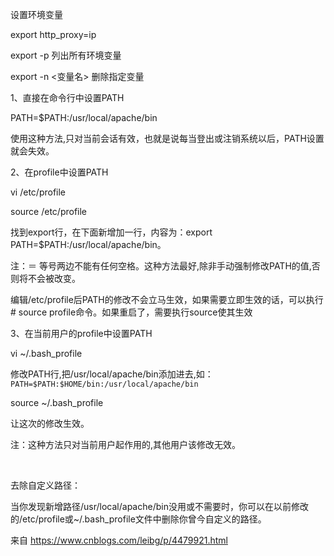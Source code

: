 设置环境变量

export http_proxy=ip

export -p     列出所有环境变量

export -n <变量名>  删除指定变量



1、直接在命令行中设置PATH

PATH=$PATH:/usr/local/apache/bin

使用这种方法,只对当前会话有效，也就是说每当登出或注销系统以后，PATH设置就会失效。

2、在profile中设置PATH

vi /etc/profile

source /etc/profile

找到export行，在下面新增加一行，内容为：export PATH=$PATH:/usr/local/apache/bin。

注：＝ 等号两边不能有任何空格。这种方法最好,除非手动强制修改PATH的值,否则将不会被改变。

编辑/etc/profile后PATH的修改不会立马生效，如果需要立即生效的话，可以执行# source profile命令。如果重启了，需要执行source使其生效

3、在当前用户的profile中设置PATH

vi ~/.bash_profile

修改PATH行,把/usr/local/apache/bin添加进去,如：`PATH=$PATH:$HOME/bin:/usr/local/apache/bin`

source ~/.bash_profile

让这次的修改生效。

注：这种方法只对当前用户起作用的,其他用户该修改无效。

 

去除自定义路径：

当你发现新增路径/usr/local/apache/bin没用或不需要时，你可以在以前修改的/etc/profile或~/.bash_profile文件中删除你曾今自定义的路径。

来自 <https://www.cnblogs.com/leibg/p/4479921.html> 

